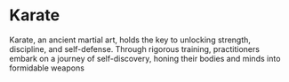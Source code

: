 # Karate
Karate, an ancient martial art, holds the key to unlocking strength, discipline, and self-defense. Through rigorous training, practitioners embark on a journey of self-discovery, honing their bodies and minds into formidable weapons
